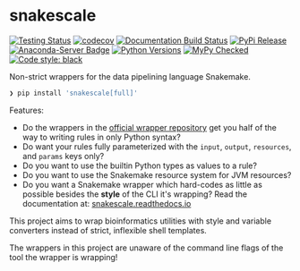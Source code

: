 # snakescale

[![Testing Status](https://travis-ci.org/clintval/snakescale.svg?branch=master)](https://travis-ci.org/clintval/snakescale)
[![codecov](https://codecov.io/gh/clintval/snakescale/branch/master/graph/badge.svg)](https://codecov.io/gh/clintval/snakescale)
[![Documentation Build Status](https://readthedocs.org/projects/snakescale/badge/?version=latest)](https://snakescale.readthedocs.io/en/latest/?badge=latest)
[![PyPi Release](https://badge.fury.io/py/snakescale.svg)](https://badge.fury.io/py/snakescale)
[![Anaconda-Server Badge](https://anaconda.org/clintval/snakescale/badges/version.svg)](https://anaconda.org/clintval/snakescale)
[![Python Versions](https://img.shields.io/pypi/pyversions/snakescale.svg)](https://pypi.python.org/pypi/snakescale/)
[![MyPy Checked](http://www.mypy-lang.org/static/mypy_badge.svg)](http://mypy-lang.org/)
[![Code style: black](https://img.shields.io/badge/code%20style-black-000000.svg)](https://github.com/ambv/black)

Non-strict wrappers for the data pipelining language Snakemake.

```bash
❯ pip install 'snakescale[full]'
```

Features:

- Do the wrappers in the [official wrapper repository](https://bitbucket.org/snakemake/snakemake-wrappers) get you half of the way to writing rules in only Python syntax?
- Do want your rules fully parameterized with the `input`, `output`, `resources`, and `params` keys only?
- Do you want to use the builtin Python types as values to a rule?
- Do you want to use the Snakemake resource system for JVM resources?
- Do you want a Snakemake wrapper which hard-codes as little as possible besides the **style** of the CLI it's wrapping?
Read the documentation at: [snakescale.readthedocs.io](http://snakescale.readthedocs.io/)

This project aims to wrap bioinformatics utilities with style and variable converters instead of strict, inflexible shell templates.

The wrappers in this project are unaware of the command line flags of the tool the wrapper is wrapping!
